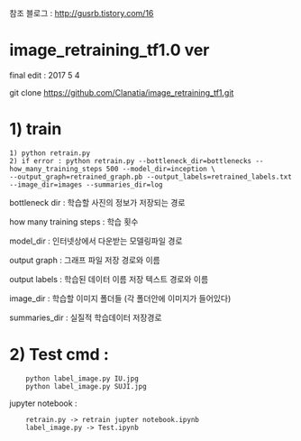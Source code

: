 참조 블로그 : http://gusrb.tistory.com/16

# image_retraining_tf1.0 ver

final edit : 2017 5 4

git clone https://github.com/Clanatia/image_retraining_tf1.git



# 1) train 
    1) python retrain.py
    2) if error : python retrain.py --bottleneck_dir=bottlenecks --how_many_training_steps 500 --model_dir=inception \
    --output_graph=retrained_graph.pb --output_labels=retrained_labels.txt --image_dir=images --summaries_dir=log





bottleneck dir : 학습할 사진의 정보가 저장되는 경로

how many training steps : 학습 횟수

model_dir : 인터넷상에서 다운받는 모델링파일 경로

output graph : 그래프 파일 저장 경로와 이름

output labels : 학습된 데이터 이름 저장 텍스트 경로와 이름

image_dir : 학습할 이미지 폴더들 (각 폴더안에 이미지가 들어있다)

summaries_dir : 실질적 학습데이터 저장경로



# 2) Test cmd :

        python label_image.py IU.jpg
        python label_image.py SUJI.jpg



jupyter notebook :

        retrain.py -> retrain jupter notebook.ipynb
        label_image.py -> Test.ipynb
